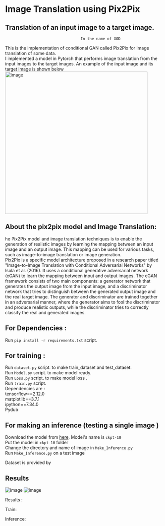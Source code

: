 # Image Translation using Pix2Pix
## Translation of an input image to a target image.
                                      In the name of GOD 

This is the implementation of conditional GAN called Pix2Pix for Image translation of some data. </br>
I implemented a model in Pytorch that performs image translation from the input images to the target images. An example of the input image and its target image is shown below</br>
<img width="459" alt="image" src="https://user-images.githubusercontent.com/31028574/205402113-856844ba-d393-46a2-82a4-6f7ad8c6bf9e.png">
## About the pix2pix model and Image Translation: 
he Pix2Pix model and image translation techniques is to enable the generation of realistic images by learning the mapping between an input image and an output image. This mapping can be used for various tasks, such as image-to-image translation or image generation.</br>
Pix2Pix is a specific model architecture proposed in a research paper titled "Image-to-Image Translation with Conditional Adversarial Networks" by Isola et al. (2016). It uses a conditional generative adversarial network (cGAN) to learn the mapping between input and output images. The cGAN framework consists of two main components: a generator network that generates the output image from the input image, and a discriminator network that tries to distinguish between the generated output image and the real target image. The generator and discriminator are trained together in an adversarial manner, where the generator aims to fool the discriminator and produce realistic outputs, while the discriminator tries to correctly classify the real and generated images.</br>


## For Dependencies : 
Run  ``` pip install -r requirements.txt ``` script. <br /> 

## For training : 
Run  ``` dataset.py ``` script. to make train_dataset and test_dataset. <br /> 
Run  ``` Model.py ``` script. to make model ready. <br /> 
Run  ``` Loss.py ``` script. to make model loss . <br /> 
Run  ``` train.py ``` script. <br /> 
Dependencies are : <br />
tensorflow==2.12.0 <br />
matplotlib==3.7.1 <br />
ipython==7.34.0 <br />
Pydub <br />

## For making an inference (testing a single image )
Download the model from [here](https://tuni-my.sharepoint.com/:u:/g/personal/sheyda_ghanbaralizadehbahnemiri_tuni_fi/EefhTnBnXmlPgWGjU9seFfkBArrboa-Zocw9v7xqPnRsAQ?e=WNf0AO). 
Model's name is ``` ckpt-10 ``` <br />
Put the model in ``` ckpt-10 ``` folder<br />
Change the directory and name of image in ``` Make_Inference.py ```<br />
Run  ``` Make_Inference.py ``` on a test image<br />

Dataset is provided by 

## Results
![image](https://user-images.githubusercontent.com/31028574/205401871-ad4169c6-cdc8-4712-8a68-a540026e01f9.png)
![image](https://user-images.githubusercontent.com/31028574/205401882-bc9531eb-bf7c-4512-b5ef-96c9294ede55.png)

Results : </br>

Train: </br>

Inference:  </br>

